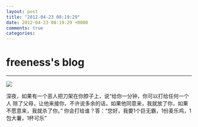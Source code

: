 ```yaml
---
layout: post
title: "2012-04-23 08:19:29"
date: 2012-04-23 08:19:29 +0800
comments: true
categories: 
---
```


# freeness's blog

----------

![](http://okqmqrbgo.bkt.clouddn.com/201204230819291.jpg)

>
深夜，如果有一个恶人把刀架在你脖子上，说“给你一分钟，你可以打给任何一个人 除了父母，让他来接你，不许说多余的话，如果他同意来，我就放了你，如果不愿意来，我就杀了你。” 你会打给谁？答：“您好，我要1个巨无霸，1份麦乐鸡，1包大薯，1杯可乐”